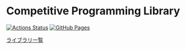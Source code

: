 # Competitive Programming Library

[![Actions Status](https://github.com/Hee-San/Competitive-Programming-Library/workflows/verify/badge.svg)](https://github.com/Hee-San/Competitive-Programming-Library/actions)
[![GitHub Pages](https://img.shields.io/static/v1?label=GitHub+Pages&message=+&color=brightgreen&logo=github)](https://hee-san.github.io/Competitive-Programming-Library/)

[ライブラリ一覧](https://hee-san.github.io/Competitive-Programming-Library/)

<!-- 
## Verification

```
oj-verify run
```

## Generate docs

```
oj-verify docs
```
 -->